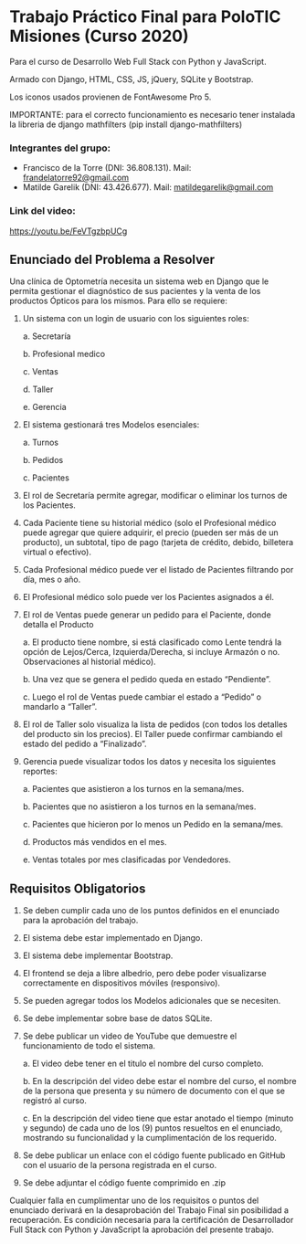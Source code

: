 # Trabajo Práctico Final para PoloTIC Misiones (Curso 2020)
Para el curso de Desarrollo Web Full Stack con Python y JavaScript.

Armado con Django, HTML, CSS, JS, jQuery, SQLite y Bootstrap.

Los iconos usados provienen de FontAwesome Pro 5.

IMPORTANTE: para el correcto funcionamiento es necesario tener instalada la libreria de django mathfilters (pip install django-mathfilters)

### Integrantes del grupo:

* Francisco de la Torre (DNI: 36.808.131). Mail: frandelatorre92@gmail.com
* Matilde Garelik (DNI: 43.426.677). Mail: matildegarelik@gmail.com

### Link del video:

https://youtu.be/FeVTgzbpUCg

## Enunciado del Problema a Resolver
Una clínica de Optometría necesita un sistema web en Django que le permita gestionar el diagnóstico de sus pacientes y la venta de los productos Ópticos para los mismos. Para ello se requiere:

1. Un sistema con un login de usuario con los siguientes roles:

    a. Secretaría

    b. Profesional medico

    c. Ventas

    d. Taller

    e. Gerencia

2. El sistema gestionará tres Modelos esenciales:

    a. Turnos

    b. Pedidos

    c. Pacientes

3. El rol de Secretaría permite agregar, modificar o eliminar los turnos de los Pacientes.

4. Cada Paciente tiene su historial médico (solo el Profesional médico puede agregar que quiere adquirir, el precio (pueden ser más de un producto), un subtotal, tipo de pago (tarjeta de crédito, debido, billetera virtual o efectivo).

5. Cada Profesional médico puede ver el listado de Pacientes filtrando por día, mes o año. 
  
6. El Profesional médico solo puede ver los Pacientes asignados a él. 
  
7. El rol de Ventas puede generar un pedido para el Paciente, donde detalla el Producto

    a. El producto tiene nombre, si está clasificado como Lente tendrá la opción de Lejos/Cerca, Izquierda/Derecha, si incluye Armazón o no. Observaciones al historial médico).

    b. Una vez que se genera el pedido queda en estado “Pendiente”.

    c. Luego el rol de Ventas puede cambiar el estado a “Pedido” o mandarlo a “Taller”.

8. El rol de Taller solo visualiza la lista de pedidos (con todos los detalles del producto sin los precios). El Taller puede confirmar cambiando el estado del pedido a “Finalizado”.

9. Gerencia puede visualizar todos los datos y necesita los siguientes reportes:

    a. Pacientes que asistieron a los turnos en la semana/mes.

    b. Pacientes que no asistieron a los turnos en la semana/mes.

    c. Pacientes que hicieron por lo menos un Pedido en la semana/mes.

    d. Productos más vendidos en el mes.

    e. Ventas totales por mes clasificadas por Vendedores.


## Requisitos Obligatorios

1. Se deben cumplir cada uno de los puntos definidos en el enunciado para la aprobación del trabajo.

2. El sistema debe estar implementado en Django.

3. El sistema debe implementar Bootstrap.

4. El frontend se deja a libre albedrio, pero debe poder visualizarse correctamente en dispositivos móviles (responsivo).

5. Se pueden agregar todos los Modelos adicionales que se necesiten.

6. Se debe implementar sobre base de datos SQLite.

7. Se debe publicar un video de YouTube que demuestre el funcionamiento de todo el sistema.

    a. El video debe tener en el titulo el nombre del curso completo.

    b. En la descripción del video debe estar el nombre del curso, el nombre de la persona que presenta y su número de documento con el que se registró al curso.

    c. En la descripción del video tiene que estar anotado el tiempo (minuto y segundo) de cada uno de los (9) puntos resueltos en el enunciado, mostrando su funcionalidad y la cumplimentación de los requerido.

8. Se debe publicar un enlace con el código fuente publicado en GitHub con el usuario de la persona registrada en el curso.

9. Se debe adjuntar el código fuente comprimido en .zip

Cualquier falla en cumplimentar uno de los requisitos o puntos del enunciado derivará en la desaprobación del Trabajo Final sin posibilidad a recuperación. Es condición necesaria para la certificación de Desarrollador Full Stack con Python y JavaScript la aprobación del presente trabajo.

